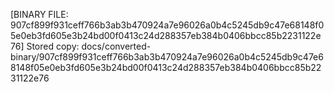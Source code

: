 [BINARY FILE: 907cf899f931ceff766b3ab3b470924a7e96026a0b4c5245db9c47e68148f05e0eb3fd605e3b24bd00f0413c24d288357eb384b0406bbcc85b2231122e76]
Stored copy: docs/converted-binary/907cf899f931ceff766b3ab3b470924a7e96026a0b4c5245db9c47e68148f05e0eb3fd605e3b24bd00f0413c24d288357eb384b0406bbcc85b2231122e76
